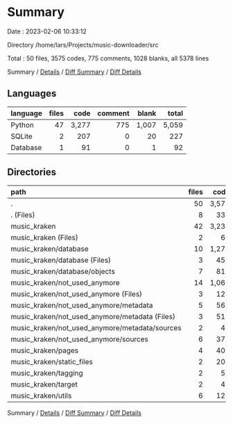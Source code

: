 # Summary

Date : 2023-02-06 10:33:12

Directory /home/lars/Projects/music-downloader/src

Total : 50 files,  3575 codes, 775 comments, 1028 blanks, all 5378 lines

Summary / [Details](details.md) / [Diff Summary](diff.md) / [Diff Details](diff-details.md)

## Languages
| language | files | code | comment | blank | total |
| :--- | ---: | ---: | ---: | ---: | ---: |
| Python | 47 | 3,277 | 775 | 1,007 | 5,059 |
| SQLite | 2 | 207 | 0 | 20 | 227 |
| Database | 1 | 91 | 0 | 1 | 92 |

## Directories
| path | files | code | comment | blank | total |
| :--- | ---: | ---: | ---: | ---: | ---: |
| . | 50 | 3,575 | 775 | 1,028 | 5,378 |
| . (Files) | 8 | 337 | 117 | 99 | 553 |
| music_kraken | 42 | 3,238 | 658 | 929 | 4,825 |
| music_kraken (Files) | 2 | 66 | 28 | 36 | 130 |
| music_kraken/database | 10 | 1,275 | 347 | 358 | 1,980 |
| music_kraken/database (Files) | 3 | 459 | 112 | 124 | 695 |
| music_kraken/database/objects | 7 | 816 | 235 | 234 | 1,285 |
| music_kraken/not_used_anymore | 14 | 1,063 | 117 | 322 | 1,502 |
| music_kraken/not_used_anymore (Files) | 3 | 129 | 13 | 39 | 181 |
| music_kraken/not_used_anymore/metadata | 5 | 561 | 70 | 153 | 784 |
| music_kraken/not_used_anymore/metadata (Files) | 3 | 516 | 64 | 139 | 719 |
| music_kraken/not_used_anymore/metadata/sources | 2 | 45 | 6 | 14 | 65 |
| music_kraken/not_used_anymore/sources | 6 | 373 | 34 | 130 | 537 |
| music_kraken/pages | 4 | 401 | 144 | 114 | 659 |
| music_kraken/static_files | 2 | 207 | 0 | 20 | 227 |
| music_kraken/tagging | 2 | 59 | 4 | 22 | 85 |
| music_kraken/target | 2 | 41 | 7 | 20 | 68 |
| music_kraken/utils | 6 | 126 | 11 | 37 | 174 |

Summary / [Details](details.md) / [Diff Summary](diff.md) / [Diff Details](diff-details.md)